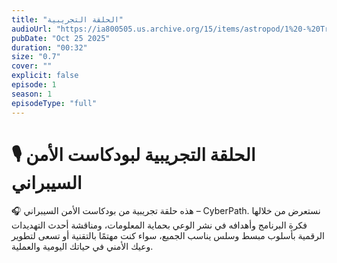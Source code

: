 ```yaml
---
title: "الحلقة التجريبية"
audioUrl: "https://ia800505.us.archive.org/15/items/astropod/1%20-%20Trailer%20with%20BG%20%28enhanced%29.ogg"
pubDate: "Oct 25 2025"
duration: "00:32"
size: "0.7"
cover: ""
explicit: false
episode: 1
season: 1
episodeType: "full"
---
```


# 🎙️ الحلقة التجريبية لبودكاست الأمن السيبراني

🎧 هذه حلقة تجريبية من بودكاست الأمن السيبراني – CyberPath.
نستعرض من خلالها فكرة البرنامج وأهدافه في نشر الوعي بحماية المعلومات،
ومناقشة أحدث التهديدات الرقمية بأسلوب مبسط وسلس يناسب الجميع،
سواء كنت مهتمًا بالتقنية أو تسعى لتطوير وعيك الأمني في حياتك اليومية والعملية.
